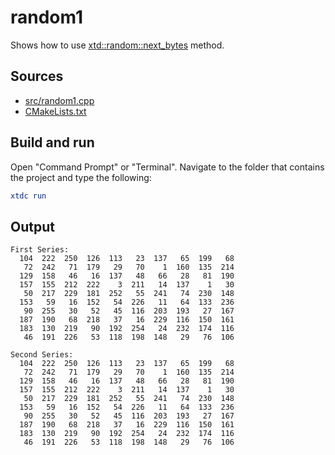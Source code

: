 # random1

Shows how to use [xtd::random::next_bytes](https://gammasoft71.github.io/xtd/reference_guides/latest/classxtd_1_1random.html#a1075ee5aac60100ca2c6e60d2ac065d1) method.

## Sources

* [src/random1.cpp](src/random1.cpp)
* [CMakeLists.txt](CMakeLists.txt)

## Build and run

Open "Command Prompt" or "Terminal". Navigate to the folder that contains the project and type the following:

```cmake
xtdc run
```

## Output

```
First Series:
  104  222  250  126  113   23  137   65  199   68
   72  242   71  179   29   70    1  160  135  214
  129  158   46   16  137   48   66   28   81  190
  157  155  212  222    3  211   14  137    1   30
   50  217  229  181  252   55  241   74  230  148
  153   59   16  152   54  226   11   64  133  236
   90  255   30   52   45  116  203  193   27  167
  187  190   68  218   37   16  229  116  150  161
  183  130  219   90  192  254   24  232  174  116
   46  191  226   53  118  198  148   29   76  106

Second Series:
  104  222  250  126  113   23  137   65  199   68
   72  242   71  179   29   70    1  160  135  214
  129  158   46   16  137   48   66   28   81  190
  157  155  212  222    3  211   14  137    1   30
   50  217  229  181  252   55  241   74  230  148
  153   59   16  152   54  226   11   64  133  236
   90  255   30   52   45  116  203  193   27  167
  187  190   68  218   37   16  229  116  150  161
  183  130  219   90  192  254   24  232  174  116
   46  191  226   53  118  198  148   29   76  106
```
